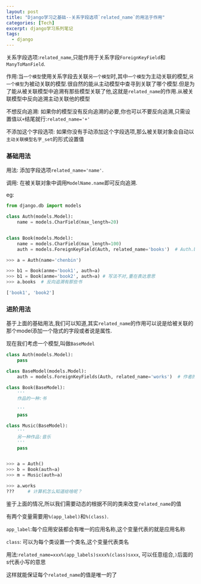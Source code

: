 ```yaml
---
layout: post
title: "Django学习之基础--关系字段选项`related_name`的用法于作用"
categories: [Tech]
excerpt: django学习系列笔记
tags:
  - django
---
```



关系字段选项:`related_name`,只能作用于关系字段`ForeignKeyField`和`ManyToManField`.

作用:当`一个模型`使用关系字段去关联`另一个模型`时,其中`一个模型`为主动关联的模型,`另一个模型`为被动关联的模型.很自然的能从主动模型中查寻到关联了哪个模型.但是为了能从被关联模型中追溯有那些模型关联了他,这就是`related_name`的作用.从被关联模型中反向追溯主动关联他的模型

不想反向追溯: 如果你的模型没有反向追溯的必要,你也可以不要反向追溯,只需设置值以`+`结尾就行:`related_name='+'`

不添加这个字段选项: 如果你没有手动添加这个字段选项,那么被关联对象会自动以`主动关联模型名字_set`的形式设置值

### 基础用法

用法: 添加字段选项`related_name='name'`.


调用: 在被关联对象中调用`ModelName.name`即可反向追溯.

eg:

```python
from django.db import models

class Auth(models.Model):
    name = models.CharField(max_length=20)


class Book(models.Model):
    name = models.CharField(max_length=100)
    auth = models.ForeignKeyField(Auth, related_name='books')  # Auth.books便课反向追溯到它本人有哪些书

>>> a = Auth(name='chenbin')

>>> b1 = Book(anme='book1', auth=a)
>>> b1 = Book(anme='book2', auth=a) # 写法不对,重在表达意思
>>> a.books  # 反向追溯有那些书

['book1', 'book2']
```


### 进阶用法

基于上面的基础用法,我们可以知道,其实`related_name`的作用可以说是给被关联的那个model添加一个隐式的字段或者说是属性.

现在我们考虑一个模型,叫做`BaseModel`

```python
class Auth(models.Model):
    pass

class BaseModel(models.Model):
    auth = models.ForeignKeyFields(Auth, related_name='works')  # 作者的作品叫做works

class Book(BaseModel):
    '''
    作品的一种:书

    '''
    pass

class Music(BaseModel):
    '''
    另一种作品:音乐
    '''
    pass


>>> a = Auth()
>>> b = Book(auth=a)
>>> m = Music(auth=a)

>>> a.works
???     # 计算机怎么知道给啥呢？

```

鉴于上面的情况,所以我们需要动态的根据不同的类来改变`related_name`的值

有两个变量需要用`%(app_label)`和`%(class)`.

`app_label`:每个应用安装都会有唯一的应用名称,这个变量代表的就是应用名称

`class`: 可以为每个类设置一个类名,这个变量代表类名

用法:`related_name=xxx%(app_labels)sxxx%(class)sxxx`, 可以任意组合,`)`后面的s代表小写的意思

这样就能保证每个`related_name`的值是唯一的了
